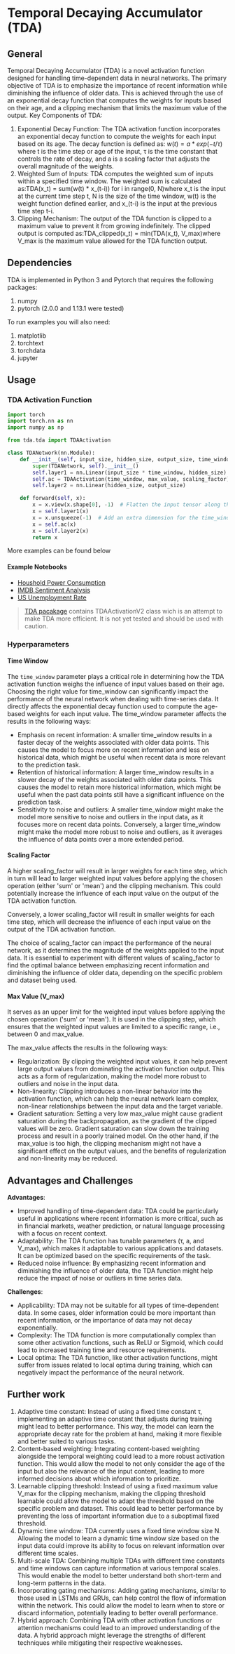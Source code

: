 # Temporal Decaying Accumulator (TDA)

## General

Temporal Decaying Accumulator (TDA) is a novel activation function designed for handling time-dependent data in neural networks. The primary objective of TDA is to emphasize the importance of recent information while diminishing the influence of older data. This is achieved through the use of an exponential decay function that computes the weights for inputs based on their age, and a clipping mechanism that limits the maximum value of the output.
Key Components of TDA:

1. Exponential Decay Function: The TDA activation function incorporates an exponential decay function to compute the weights for each input based on its age. The decay function is defined as: $w(t) = a * exp(-t / τ)$ where t is the time step or age of the input, τ is the time constant that controls the rate of decay, and a is a scaling factor that adjusts the overall magnitude of the weights.
2. Weighted Sum of Inputs: TDA computes the weighted sum of inputs within a specified time window. The weighted sum is calculated as:TDA(x_t) = sum(w(t) * x_(t-i)) for i in range(0, N)where x_t is the input at the current time step t, N is the size of the time window, w(t) is the weight function defined earlier, and x_(t-i) is the input at the previous time step t-i.
3. Clipping Mechanism: The output of the TDA function is clipped to a maximum value to prevent it from growing indefinitely. The clipped output is computed as:TDA_clipped(x_t) = min(TDA(x_t), V_max)where V_max is the maximum value allowed for the TDA function output.

## Dependencies

TDA is implemented in Python 3 and Pytorch that requires the following packages:

1. numpy
2. pytorch (2.0.0 and 1.13.1 were tested)

To run examples you will also need:

1. matplotlib
2. torchtext
3. torchdata
4. jupyter

## Usage

### TDA Activation Function

```python
import torch
import torch.nn as nn
import numpy as np

from tda.tda import TDAActivation

class TDANetwork(nn.Module):
    def __init__(self, input_size, hidden_size, output_size, time_window, max_value, scaling_factor):
        super(TDANetwork, self).__init__()
        self.layer1 = nn.Linear(input_size * time_window, hidden_size)
        self.ac = TDAActivation(time_window, max_value, scaling_factor)
        self.layer2 = nn.Linear(hidden_size, output_size)

    def forward(self, x):
        x = x.view(x.shape[0], -1)  # Flatten the input tensor along the time_window dimension
        x = self.layer1(x)
        x = x.unsqueeze(-1)  # Add an extra dimension for the time_window
        x = self.ac(x)
        x = self.layer2(x)
        return x
```

More examples can be found below

#### Example Notebooks

- [Houshold Power Consumption](tda_time_series.ipynb)
- [IMDB Sentiment Analysis](nlp.ipynb)
- [US Unemployment Rate](unemployment_us.ipynb)

> [TDA pacakage](tda/tda.py) contains TDAActivationV2 class wich is an attempt to make TDA more efficient. It is not yet tested and should be used with caution.

### Hyperparameters

#### Time Window

The `time_window` parameter plays a critical role in determining how the TDA activation function weighs the influence of input values based on their age. Choosing the right value for time_window can significantly impact the performance of the neural network when dealing with time-series data.
It directly affects the exponential decay function used to compute the age-based weights for each input value.
The time_window parameter affects the results in the following ways:

- Emphasis on recent information: A smaller time_window results in a faster decay of the weights associated with older data points. This causes the model to focus more on recent information and less on historical data, which might be useful when recent data is more relevant to the prediction task.
- Retention of historical information: A larger time_window results in a slower decay of the weights associated with older data points. This causes the model to retain more historical information, which might be useful when the past data points still have a significant influence on the prediction task.
- Sensitivity to noise and outliers: A smaller time_window might make the model more sensitive to noise and outliers in the input data, as it focuses more on recent data points. Conversely, a larger time_window might make the model more robust to noise and outliers, as it averages the influence of data points over a more extended period.

#### Scaling Factor

A higher scaling_factor will result in larger weights for each time step, which in turn will lead to larger weighted input values before applying the chosen operation (either 'sum' or 'mean') and the clipping mechanism. This could potentially increase the influence of each input value on the output of the TDA activation function.

Conversely, a lower scaling_factor will result in smaller weights for each time step, which will decrease the influence of each input value on the output of the TDA activation function.

The choice of scaling_factor can impact the performance of the neural network, as it determines the magnitude of the weights applied to the input data. It is essential to experiment with different values of scaling_factor to find the optimal balance between emphasizing recent information and diminishing the influence of older data, depending on the specific problem and dataset being used.

#### Max Value (V_max)

It serves as an upper limit for the weighted input values before applying the chosen operation ('sum' or 'mean'). It is used in the clipping step, which ensures that the weighted input values are limited to a specific range, i.e., between 0 and max_value.

The max_value affects the results in the following ways:

- Regularization: By clipping the weighted input values, it can help prevent large output values from dominating the activation function output. This acts as a form of regularization, making the model more robust to outliers and noise in the input data.
- Non-linearity: Clipping introduces a non-linear behavior into the activation function, which can help the neural network learn complex, non-linear relationships between the input data and the target variable.
- Gradient saturation: Setting a very low max_value might cause gradient saturation during the backpropagation, as the gradient of the clipped values will be zero. Gradient saturation can slow down the training process and result in a poorly trained model. On the other hand, if the max_value is too high, the clipping mechanism might not have a significant effect on the output values, and the benefits of regularization and non-linearity may be reduced.

## Advantages and Challenges

**Advantages**:

- Improved handling of time-dependent data: TDA could be particularly useful in applications where recent information is more critical, such as in financial markets, weather prediction, or natural language processing with a focus on recent context.
- Adaptability: The TDA function has tunable parameters (τ, a, and V_max), which makes it adaptable to various applications and datasets. It can be optimized based on the specific requirements of the task.
- Reduced noise influence: By emphasizing recent information and diminishing the influence of older data, the TDA function might help reduce the impact of noise or outliers in time series data.

**Challenges**:

- Applicability: TDA may not be suitable for all types of time-dependent data. In some cases, older information could be more important than recent information, or the importance of data may not decay exponentially.
- Complexity: The TDA function is more computationally complex than some other activation functions, such as ReLU or Sigmoid, which could lead to increased training time and resource requirements.
- Local optima: The TDA function, like other activation functions, might suffer from issues related to local optima during training, which can negatively impact the performance of the neural network.

## Further work

1. Adaptive time constant: Instead of using a fixed time constant τ, implementing an adaptive time constant that adjusts during training might lead to better performance. This way, the model can learn the appropriate decay rate for the problem at hand, making it more flexible and better suited to various tasks.
2. Content-based weighting: Integrating content-based weighting alongside the temporal weighting could lead to a more robust activation function. This would allow the model to not only consider the age of the input but also the relevance of the input content, leading to more informed decisions about which information to prioritize.
3. Learnable clipping threshold: Instead of using a fixed maximum value V_max for the clipping mechanism, making the clipping threshold learnable could allow the model to adapt the threshold based on the specific problem and dataset. This could lead to better performance by preventing the loss of important information due to a suboptimal fixed threshold.
4. Dynamic time window: TDA currently uses a fixed time window size N. Allowing the model to learn a dynamic time window size based on the input data could improve its ability to focus on relevant information over different time scales.
5. Multi-scale TDA: Combining multiple TDAs with different time constants and time windows can capture information at various temporal scales. This would enable the model to better understand both short-term and long-term patterns in the data.
6. Incorporating gating mechanisms: Adding gating mechanisms, similar to those used in LSTMs and GRUs, can help control the flow of information within the network. This could allow the model to learn when to store or discard information, potentially leading to better overall performance.
7. Hybrid approach: Combining TDA with other activation functions or attention mechanisms could lead to an improved understanding of the data. A hybrid approach might leverage the strengths of different techniques while mitigating their respective weaknesses.
